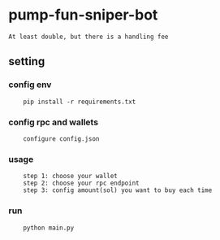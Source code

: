 # pump-fun-sniper-bot
```commandline
At least double, but there is a handling fee
```
## setting
### config env
```commandline
    pip install -r requirements.txt
```
### config rpc and wallets
```commandline
    configure config.json
```

### usage
```commandline
    step 1: choose your wallet
    step 2: choose your rpc endpoint
    step 3: config amount(sol) you want to buy each time
```

### run 
```commandline
    python main.py
```